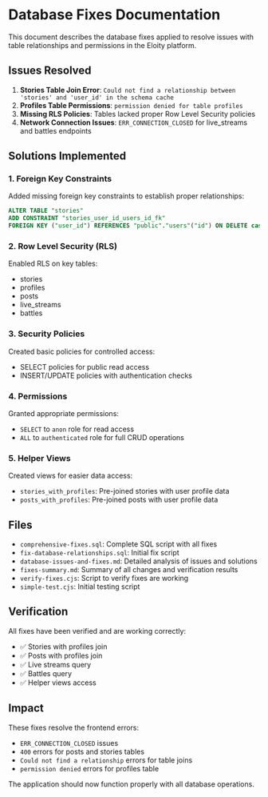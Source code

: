 # Database Fixes Documentation

This document describes the database fixes applied to resolve issues with table relationships and permissions in the Eloity platform.

## Issues Resolved

1. **Stories Table Join Error**: `Could not find a relationship between 'stories' and 'user_id' in the schema cache`
2. **Profiles Table Permissions**: `permission denied for table profiles`
3. **Missing RLS Policies**: Tables lacked proper Row Level Security policies
4. **Network Connection Issues**: `ERR_CONNECTION_CLOSED` for live_streams and battles endpoints

## Solutions Implemented

### 1. Foreign Key Constraints
Added missing foreign key constraints to establish proper relationships:
```sql
ALTER TABLE "stories" 
ADD CONSTRAINT "stories_user_id_users_id_fk" 
FOREIGN KEY ("user_id") REFERENCES "public"."users"("id") ON DELETE cascade ON UPDATE no action;
```

### 2. Row Level Security (RLS)
Enabled RLS on key tables:
- stories
- profiles
- posts
- live_streams
- battles

### 3. Security Policies
Created basic policies for controlled access:
- SELECT policies for public read access
- INSERT/UPDATE policies with authentication checks

### 4. Permissions
Granted appropriate permissions:
- `SELECT` to `anon` role for read access
- `ALL` to `authenticated` role for full CRUD operations

### 5. Helper Views
Created views for easier data access:
- `stories_with_profiles`: Pre-joined stories with user profile data
- `posts_with_profiles`: Pre-joined posts with user profile data

## Files

- `comprehensive-fixes.sql`: Complete SQL script with all fixes
- `fix-database-relationships.sql`: Initial fix script
- `database-issues-and-fixes.md`: Detailed analysis of issues and solutions
- `fixes-summary.md`: Summary of all changes and verification results
- `verify-fixes.cjs`: Script to verify fixes are working
- `simple-test.cjs`: Initial testing script

## Verification

All fixes have been verified and are working correctly:
- ✅ Stories with profiles join
- ✅ Posts with profiles join
- ✅ Live streams query
- ✅ Battles query
- ✅ Helper views access

## Impact

These fixes resolve the frontend errors:
- `ERR_CONNECTION_CLOSED` issues
- `400` errors for posts and stories tables
- `Could not find a relationship` errors for table joins
- `permission denied` errors for profiles table

The application should now function properly with all database operations.